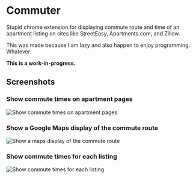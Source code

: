 # Commuter

Stupid chrome extension for displaying commute route and time of an apartment
listing on sites like StreetEasy, Apartments.com, and Zillow.

This was made because I am lazy and also happen to enjoy programming. Whatever.

**This is a work-in-progress.**

## Screenshots
### Show commute times on apartment pages
![Show commute times on apartment pages][Apt Page Commute Time]
### Show a Google Maps display of the commute route
![Show a maps display of the commute route][Google Maps Display]
### Show commute times for each listing
![Show commute times for each listing][Listings Page Commute Times]

[Apt Page Commute Time]: https://i.imgur.com/fDDCtV3.png
[Google Maps Display]: https://i.imgur.com/NF6l5CS.png
[Listings Page Commute Times]: https://i.imgur.com/BWHskZE.png
